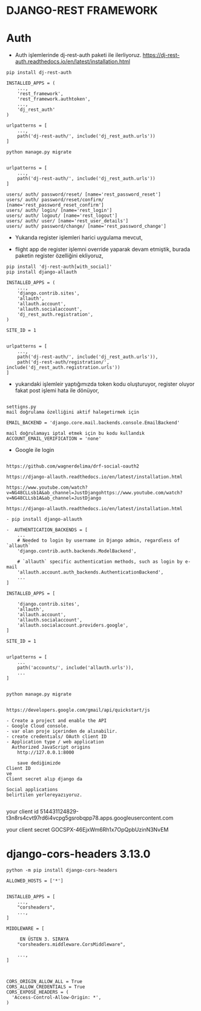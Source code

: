 # DJANGO-REST FRAMEWORK 

# Auth

* Auth işlemlerinde  dj-rest-auth paketi ile ilerliyoruz.
    https://dj-rest-auth.readthedocs.io/en/latest/installation.html

```
pip install dj-rest-auth

INSTALLED_APPS = (
    ...,
    'rest_framework',
    'rest_framework.authtoken',
    ...,
    'dj_rest_auth'
)

urlpatterns = [
    ...,
    path('dj-rest-auth/', include('dj_rest_auth.urls'))
]

python manage.py migrate


```

```
urlpatterns = [
    ...,
    path('dj-rest-auth/', include('dj_rest_auth.urls'))
]
```


```
users/ auth/ password/reset/ [name='rest_password_reset']
users/ auth/ password/reset/confirm/ [name='rest_password_reset_confirm']
users/ auth/ login/ [name='rest_login']
users/ auth/ logout/ [name='rest_logout']
users/ auth/ user/ [name='rest_user_details']
users/ auth/ password/change/ [name='rest_password_change']
```

* Yukarıda register işlemleri harici uygulama mevcut,


* flight app de register işlemni override yaparak devam etmiştik, burada paketin register özelliğini ekliyoruz,

```
pip install 'dj-rest-auth[with_social]'
pip install django-allauth

INSTALLED_APPS = (
    ...,
    'django.contrib.sites',
    'allauth',
    'allauth.account',
    'allauth.socialaccount',
    'dj_rest_auth.registration',
)

SITE_ID = 1


urlpatterns = [
    ...,
    path('dj-rest-auth/', include('dj_rest_auth.urls')),
    path('dj-rest-auth/registration/', include('dj_rest_auth.registration.urls'))
]

```

* yukarıdaki işlemleir yaptığımızda token kodu oluşturuyor, register oluyor fakat post işlemi hata ile dönüyor,

```

settigns.py
mail doğrulama özelliğini aktif halegetirmek için

EMAIL_BACKEND = 'django.core.mail.backends.console.EmailBackend'

mail doğrulamayı iptal etmek için bu kodu kullandık
ACCOUNT_EMAIL_VERIFICATION = 'none'

```

* Google ile login

```

https://github.com/wagnerdelima/drf-social-oauth2

https://django-allauth.readthedocs.io/en/latest/installation.html

https://www.youtube.com/watch?v=NG48CLLsb1A&ab_channel=JustDjangohttps://www.youtube.com/watch?v=NG48CLLsb1A&ab_channel=JustDjango

https://django-allauth.readthedocs.io/en/latest/installation.html

- pip install django-allauth

-  AUTHENTICATION_BACKENDS = [
    ...
    # Needed to login by username in Django admin, regardless of `allauth`
    'django.contrib.auth.backends.ModelBackend',

    # `allauth` specific authentication methods, such as login by e-mail
    'allauth.account.auth_backends.AuthenticationBackend',
    ...
]

INSTALLED_APPS = [

    'django.contrib.sites',
    'allauth',
    'allauth.account',
    'allauth.socialaccount',
    'allauth.socialaccount.providers.google',
]

SITE_ID = 1


urlpatterns = [
    ...
    path('accounts/', include('allauth.urls')),
    ...
]


python manage.py migrate


https://developers.google.com/gmail/api/quickstart/js

- Create a project and enable the API
- Google Cloud console.
- var olan proje içerinden de alınabilir.
- create credentıals/ OAuth client ID 
- Application type / web application
  Authorized JavaScript origins
 	http://127.0.0.1:8000

    save dediğimizde 
Client ID
ve 
Client secret alıp django da 

Social applications
belirtilen yerlereyazıyoruz. 


```
  
your client id 514431124829-t3n8rs4cvt97rd6i4vcpg5gsrobqpp78.apps.googleusercontent.com

your client secret  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



# django-cors-headers 3.13.0

```
python -m pip install django-cors-headers

ALLOWED_HOSTS = ['*']


INSTALLED_APPS = [
    ...,
    "corsheaders",
    ...,
]

MIDDLEWARE = [
     
     EN ÜSTEN 3. SIRAYA
    "corsheaders.middleware.CorsMiddleware",

    ...,
]



CORS_ORIGIN_ALLOW_ALL = True
CORS_ALLOW_CREDENTIALS = True
CORS_EXPOSE_HEADERS = (
  'Access-Control-Allow-Origin: *',
)

```